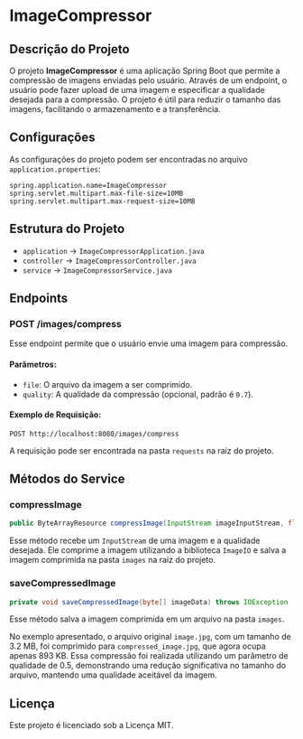 # ImageCompressor

## Descrição do Projeto
O projeto **ImageCompressor** é uma aplicação Spring Boot que permite a compressão de imagens enviadas pelo usuário. Através de um endpoint, o usuário pode fazer upload de uma imagem e especificar a qualidade desejada para a compressão. O projeto é útil para reduzir o tamanho das imagens, facilitando o armazenamento e a transferência.

## Configurações
As configurações do projeto podem ser encontradas no arquivo `application.properties`:

```properties
spring.application.name=ImageCompressor
spring.servlet.multipart.max-file-size=10MB
spring.servlet.multipart.max-request-size=10MB
```

## Estrutura do Projeto
- `application` -> `ImageCompressorApplication.java`
- `controller` -> `ImageCompressorController.java`
- `service` -> `ImageCompressorService.java`

## Endpoints
### POST /images/compress
Esse endpoint permite que o usuário envie uma imagem para compressão.

#### Parâmetros:
- `file`: O arquivo da imagem a ser comprimido.
- `quality`: A qualidade da compressão (opcional, padrão é `0.7`).

#### Exemplo de Requisição:
```http
POST http://localhost:8080/images/compress
```

A requisição pode ser encontrada na pasta `requests` na raiz do projeto.

## Métodos do Service
### compressImage
```java
public ByteArrayResource compressImage(InputStream imageInputStream, float quality) throws IOException
```
Esse método recebe um `InputStream` de uma imagem e a qualidade desejada. Ele comprime a imagem utilizando a biblioteca `ImageIO` e salva a imagem comprimida na pasta `images` na raiz do projeto.

### saveCompressedImage
```java
private void saveCompressedImage(byte[] imageData) throws IOException
```
Esse método salva a imagem comprimida em um arquivo na pasta `images`.

No exemplo apresentado, o arquivo original `image.jpg`, com um tamanho de 3.2 MB, foi comprimido para `compressed_image.jpg`, que agora ocupa apenas 893 KB. Essa compressão foi realizada utilizando um parâmetro de qualidade de 0.5, demonstrando uma redução significativa no tamanho do arquivo, mantendo uma qualidade aceitável da imagem.

## Licença
Este projeto é licenciado sob a Licença MIT.
